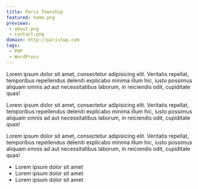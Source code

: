 ```yaml
---
title: Paris Township
featured: home.png
previews:
 - about.png
 - contact.png
domain: http://paristwp.com
tags: 
 - PHP
 - WordPress
---
```


Lorem ipsum dolor sit amet, consectetur adipisicing elit. Veritatis repellat, temporibus repellendus deleniti explicabo minima illum hic, iusto possimus aliquam omnis ad aut necessitatibus laborum, in reiciendis odit, cupiditate quas!

Lorem ipsum dolor sit amet, consectetur adipisicing elit. Veritatis repellat, temporibus repellendus deleniti explicabo minima illum hic, iusto possimus aliquam omnis ad aut necessitatibus laborum, in reiciendis odit, cupiditate quas!

Lorem ipsum dolor sit amet, consectetur adipisicing elit. Veritatis repellat, temporibus repellendus deleniti explicabo minima illum hic, iusto possimus aliquam omnis ad aut necessitatibus laborum, in reiciendis odit, cupiditate quas!

- Lorem ipsum dolor sit amet
- Lorem ipsum dolor sit amet
- Lorem ipsum dolor sit amet